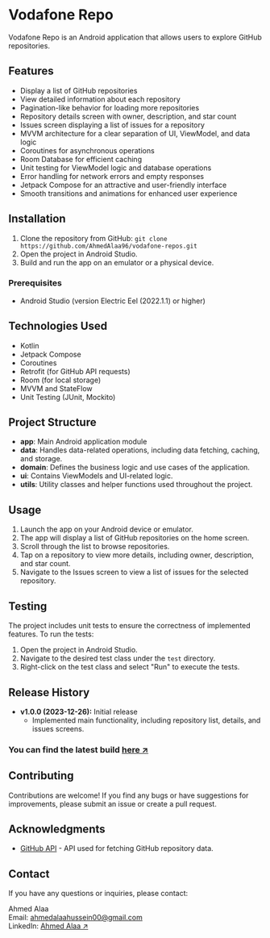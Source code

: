 # Vodafone Repo

Vodafone Repo is an Android application that allows users to explore GitHub repositories. 

## Features
- Display a list of GitHub repositories
- View detailed information about each repository
- Pagination-like behavior for loading more repositories
- Repository details screen with owner, description, and star count
- Issues screen displaying a list of issues for a repository
- MVVM architecture for a clear separation of UI, ViewModel, and data logic
- Coroutines for asynchronous operations
- Room Database for efficient caching
- Unit testing for ViewModel logic and database operations
- Error handling for network errors and empty responses
- Jetpack Compose for an attractive and user-friendly interface
- Smooth transitions and animations for enhanced user experience

## Installation
1. Clone the repository from GitHub: `git clone https://github.com/AhmedAlaa96/vodafone-repos.git`
2. Open the project in Android Studio.
3. Build and run the app on an emulator or a physical device.

### Prerequisites
- Android Studio (version Electric Eel (2022.1.1) or higher)

## Technologies Used
- Kotlin
- Jetpack Compose
- Coroutines
- Retrofit (for GitHub API requests)
- Room (for local storage)
- MVVM and StateFlow
- Unit Testing (JUnit, Mockito)

## Project Structure
- **app**: Main Android application module
- **data**: Handles data-related operations, including data fetching, caching, and storage.
- **domain**: Defines the business logic and use cases of the application.
- **ui**: Contains ViewModels and UI-related logic.
- **utils**: Utility classes and helper functions used throughout the project.

## Usage
1. Launch the app on your Android device or emulator.
2. The app will display a list of GitHub repositories on the home screen.
3. Scroll through the list to browse repositories.
4. Tap on a repository to view more details, including owner, description, and star count.
5. Navigate to the Issues screen to view a list of issues for the selected repository.

## Testing
The project includes unit tests to ensure the correctness of implemented features. To run the tests:
1. Open the project in Android Studio.
2. Navigate to the desired test class under the `test` directory.
3. Right-click on the test class and select "Run" to execute the tests.

## Release History
- **v1.0.0 (2023-12-26):** Initial release
    - Implemented main functionality, including repository list, details, and issues screens.

### You can find the latest build [here ↗](https://install.appcenter.ms/users/ahmedalaa/apps/vodafone-repos/distribution_groups/public/releases/1)

## Contributing
Contributions are welcome! If you find any bugs or have suggestions for improvements, please submit an issue or create a pull request.

## Acknowledgments
- [GitHub API](https://api.github.com) - API used for fetching GitHub repository data.

## Contact
If you have any questions or inquiries, please contact:

Ahmed Alaa\
Email: ahmedalaahussein00@gmail.com\
LinkedIn: [Ahmed Alaa ↗](https://www.linkedin.com/in/ahmed-alaa-hussein/)

